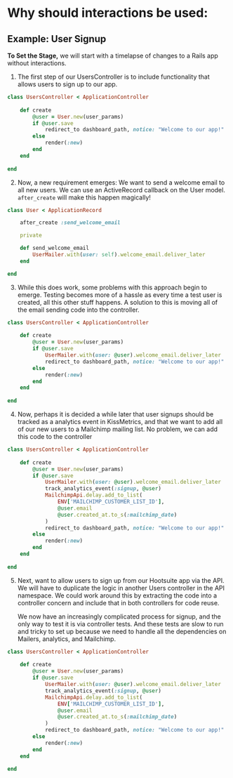 # Why should interactions be used:

## Example: User Signup

**To Set the Stage,** we will start with a timelapse of changes to a Rails app without interactions.

1. The first step of our UsersController is to include functionality that allows users to sign up to our app.

```ruby
class UsersController < ApplicationController
	
	def create
		@user = User.new(user_params)
		if @user.save
			redirect_to dashboard_path, notice: "Welcome to our app!"
		else
			render(:new)
		end
	end
	
end
```

2. Now, a new requirement emerges: We want to send a welcome email to all new users. We can use an ActiveRecord callback on the User model. `after_create`  will make this happen magically!

```ruby
class User < ApplicationRecord

	after_create :send_welcome_email

	private

	def send_welcome_email
		UserMailer.with(user: self).welcome_email.deliver_later
	end

end
```

3. While this does work, some problems with this approach begin to emerge. Testing becomes more of a hassle as every time a test user is created, all this other stuff happens. A solution to this is moving all of the email sending code into the controller.

```ruby
class UsersController < ApplicationController
	
	def create
		@user = User.new(user_params)
		if @user.save
			UserMailer.with(user: @user).welcome_email.deliver_later
			redirect_to dashboard_path, notice: "Welcome to our app!"
		else
			render(:new)
		end
	end
	
end
```

4. Now, perhaps it is decided a while later that user signups should be tracked as a analytics event in KissMetrics, and that we want to add all of our new users to a Mailchimp mailing list. No problem, we can add this code to the controller

```ruby
class UsersController < ApplicationController
	
	def create
		@user = User.new(user_params)
		if @user.save
			UserMailer.with(user: @user).welcome_email.deliver_later
			track_analytics_event(:signup, @user)
			MailchimpApi.delay.add_to_list(
				ENV['MAILCHIMP_CUSTOMER_LIST_ID'],
				@user.email
				@user.created_at.to_s(:mailchimp_date)
			)
			redirect_to dashboard_path, notice: "Welcome to our app!"
		else
			render(:new)
		end
	end
	
end
```

5. Next, want to allow users to sign up from our Hootsuite app via the API. We will have to duplicate the logic in another Users controller in the API namespace. We could work around this by extracting the code into a controller concern and include that in both controllers for code reuse.

	We now have an increasingly complicated process for signup, and the only way to test it is via controller tests. And these tests are slow to run and tricky to set up because we need to handle all the dependencies on Mailers, analytics, and Mailchimp.

```ruby
class UsersController < ApplicationController
	
	def create
		@user = User.new(user_params)
		if @user.save
			UserMailer.with(user: @user).welcome_email.deliver_later
			track_analytics_event(:signup, @user)
			MailchimpApi.delay.add_to_list(
				ENV['MAILCHIMP_CUSTOMER_LIST_ID'],
				@user.email
				@user.created_at.to_s(:mailchimp_date)
			)
			redirect_to dashboard_path, notice: "Welcome to our app!"
		else
			render(:new)
		end
	end
	
end
```